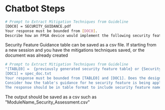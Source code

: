 # Chatbot Steps
```bash
# Prompt to Extract Mitigation Techniques from Guideline
[DOC0] = SECURITY_GUIDANCE.pdf 
Your response must be bounded from [DOC0]. 
Describe how an FPGA device would implement the following security features: Internal Clock Configuration, Side Channel Attack Protection, Secure Boot, Encryption Algorithms, FPGA Device Type Selection. The response should be in table format with columns for security feature and guidance.
```
Security Feature Guidance table can be saved as a csv file.
If starting from a new session and you have the mitigations techniques saved, or the document was already created
```bash
# Prompt to Extract Mitigation Techniques from Guideline
"[TABLE0] =  {previously generated security feature table} or {Security Feature Guidance.csv}
[DOC1] = spec_doc.txt
Your response must be bounded from [TABLE0] and [DOC1]. Does the design defined in [DOC1] have any of the following security features: Internal Clock Configuration, Side Channel Attack Protection, Secure Boot, Encryption Algorithms, FPGA Device Type Selection. 
Consider how the table's guidance for he security feature is being applied to the design. 
The response should be in table format to include security feature name, presence in the design, and evidence from [DOC1] to support the assessment.
```
The output should be saved as a csv such as "ModuleName_Security_Assessment.csv"
